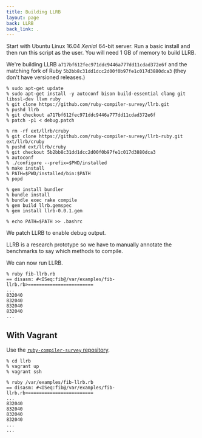 ```yaml
---
title: Building LLRB
layout: page
back: LLRB
back_link: .
---
```


Start with Ubuntu Linux 16.04 *Xenial* 64-bit server. Run a basic install and then run this script as the user. You will need 1 GB of memory to build LLRB.

We're building LLRB `a717bf612fec971ddc9446a777dd11cdad372e6f` and the matching fork of Ruby `5b2bb8c31dd1dcc2d00f0b97fe1c017d3880dca3` (they don't have versioned releases.)

```
% sudo apt-get update
% sudo apt-get install -y autoconf bison build-essential clang git libssl-dev llvm ruby
% git clone https://github.com/ruby-compiler-survey/llrb.git
% pushd llrb
% git checkout a717bf612fec971ddc9446a777dd11cdad372e6f
% patch -p1 < debug.patch

% rm -rf ext/llrb/cruby
% git clone https://github.com/ruby-compiler-survey/llrb-ruby.git ext/llrb/cruby
% pushd ext/llrb/cruby
% git checkout 5b2bb8c31dd1dcc2d00f0b97fe1c017d3880dca3
% autoconf
% ./configure --prefix=$PWD/installed
% make install
% PATH=$PWD/installed/bin:$PATH
% popd

% gem install bundler
% bundle install
% bundle exec rake compile
% gem build llrb.gemspec
% gem install llrb-0.0.1.gem

% echo PATH=$PATH >> .bashrc
```

We patch LLRB to enable debug output.

LLRB is a research prototype so we have to manually annotate the benchmarks to say which methods to compile.

We can now run LLRB.

```
% ruby fib-llrb.rb
== disasm: #<ISeq:fib@/var/examples/fib-llrb.rb>========================
...
832040
832040
832040
832040
...
```

## With Vagrant

Use the [`ruby-compiler-survey` repository](https://github.com/ruby-compiler-survey/ruby-compiler-survey/).

```
% cd llrb
% vagrant up
% vagrant ssh
```

```
% ruby /var/examples/fib-llrb.rb
== disasm: #<ISeq:fib@/var/examples/fib-llrb.rb>========================
...
832040
832040
832040
832040
...
...
```
